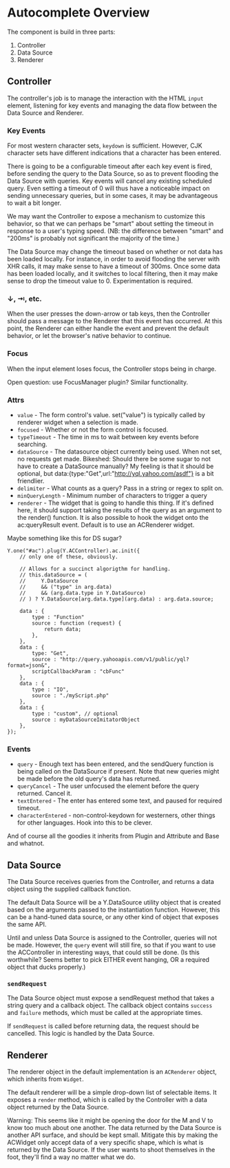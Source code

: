 # Autocomplete Overview

The component is build in three parts:

1. Controller
2. Data Source
3. Renderer

## Controller

The controller's job is to manage the interaction with the HTML `input` element, listening for key events and managing the data flow between the Data Source and Renderer.

### Key Events

For most western character sets, `keydown` is sufficient.  However, CJK character sets have different indications that a character has been entered.

There is going to be a configurable timeout after each key event is fired, before sending the query to the Data Source, so as to prevent flooding the Data Source with queries.  Key events will cancel any existing scheduled query.  Even setting a timeout of 0 will thus have a noticeable impact on sending unnecessary queries, but in some cases, it may be advantageous to wait a bit longer.

We may want the Controller to expose a mechanism to customize this behavior, so that we can perhaps be "smart" about setting the timeout in response to a user's typing speed.  (NB: the difference between "smart" and "200ms" is probably not significant the majority of the time.)

The Data Source may change the timeout based on whether or not data has been loaded locally.  For instance, in order to avoid flooding the server with XHR calls, it may make sense to have a timeout of 300ms.  Once some data has been loaded locally, and it switches to local filtering, then it may make sense to drop the timeout value to 0.  Experimentation is required.

### ↓, ⇥, etc.

When the user presses the down-arrow or tab keys, then the Controller should pass a message to the Renderer that this event has occurred.  At this point, the Renderer can either handle the event and prevent the default behavior, or let the browser's native behavior to continue.

### Focus

When the input element loses focus, the Controller stops being in charge.

Open question: use FocusManager plugin?  Similar functionality.

### Attrs

* `value` - The form control's value.  set("value") is typically called by renderer widget when a selection is made.
* `focused` - Whether or not the form control is focused.
* `typeTimeout` - The time in ms to wait between key events before searching.
* `dataSource` - The datasource object currently being used.  When not set, no requests get made.
	Bikeshed: Should there be some sugar to not have to create a DataSource manually?  My feeling is
	that it should be optional, but data:{type:"Get",url:"http://yql.yahoo.com/asdf"} is a bit
	friendlier.
* `delimiter` - What counts as a query?  Pass in a string or regex to split on.
* `minQueryLength` - Minimum number of characters to trigger a query
* `renderer` - The widget that is going to handle this thing.  If it's defined here, it should support taking the results of the query as an argument to the render() function.  It is also possible to hook the widget onto the ac:queryResult event.  Default is to use an ACRenderer widget.

Maybe something like this for DS sugar?

    Y.one("#ac").plug(Y.ACController).ac.init({
        // only one of these, obviously.

        // Allows for a succinct algorigthm for handling.
        // this.dataSource = (
        //     Y.DataSource
        //     && ("type" in arg.data)
        //     && (arg.data.type in Y.DataSource)
        // ) ? Y.DataSource[arg.data.type](arg.data) : arg.data.source;
        
        data : {
            type : "Function"
            source : function (request) {
                return data;
            },
        },
        data : {
            type: "Get",
            source : "http://query.yahooapis.com/v1/public/yql?format=json&",
            scriptCallbackParam : "cbFunc"
        },
        data : {
            type : "IO",
            source : "./myScript.php"
        },
        data : {
            type : "custom", // optional
            source : myDataSourceImitatorObject
        },
    });

### Events

* `query` - Enough text has been entered, and the sendQuery function is being called on the DataSource if present.  Note that new queries might be made before the old query's data has returned.
* `queryCancel` - The user unfocused the element before the query returned.  Cancel it.
* `textEntered` - The enter has entered some text, and paused for required timeout.
* `characterEntered` - non-control-keydown for westerners, other things for other languages. Hook into this to be clever.

And of course all the goodies it inherits from Plugin and Attribute and Base and whatnot.

## Data Source

The Data Source receives queries from the Controller, and returns a data object using the supplied callback function.

The default Data Source will be a Y.DataSource utility object that is created based on the arguments passed to the instantiation function.  However, this can be a hand-tuned data source, or any other kind of object that exposes the same API.

Until and unless Data Source is assigned to the Controller, queries will not be made.  However, the `query` event will still fire, so that if you want to use the ACController in interesting ways, that could still be done.  (Is this worthwhile?  Seems better to pick EITHER event hanging, OR a required object that ducks properly.)

### `sendRequest`

The Data Source object must expose a sendRequest method that takes a string query and a callback object.  The callback object contains `success` and `failure` methods, which must be called at the appropriate times.

If `sendRequest` is called before returning data, the request should be cancelled.  This logic is handled by the Data Source.

## Renderer

The renderer object in the default implementation is an `ACRenderer` object, which inherits from `Widget`.

The default renderer will be a simple drop-down list of selectable items.  It exposes a `render` method, which is called by the Controller with a data object returned by the Data Source.

Warning: This seems like it might be opening the door for the M and V to know too much about one another.  The data returned by the Data Source is another API surface, and should be kept small.  Mitigate this by making the ACWidget only accept data of a very specific shape, which is what is returned by the Data Source.  If the user wants to shoot themselves in the foot, they'll find a way no matter what we do.
